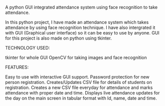 A python GUI integrated attendance system using face recognition to take attendance.

In this python project, I have made an attendance system which takes attendance by using face recognition technique. I have also intergrated it with GUI (Graphical user interface) so it can be easy to use by anyone. GUI for this project is also made on python using tkinter.

TECHNOLOGY USED:

tkinter for whole GUI
OpenCV for taking images and face recognition

FEATURES:

Easy to use with interactive GUI support.
Password protection for new person registration.
Creates/Updates CSV file for details of students on registration.
Creates a new CSV file everyday for attendance and marks attendance with proper date and time.
Displays live attendance updates for the day on the main screen in tabular format with Id, name, date and time.

